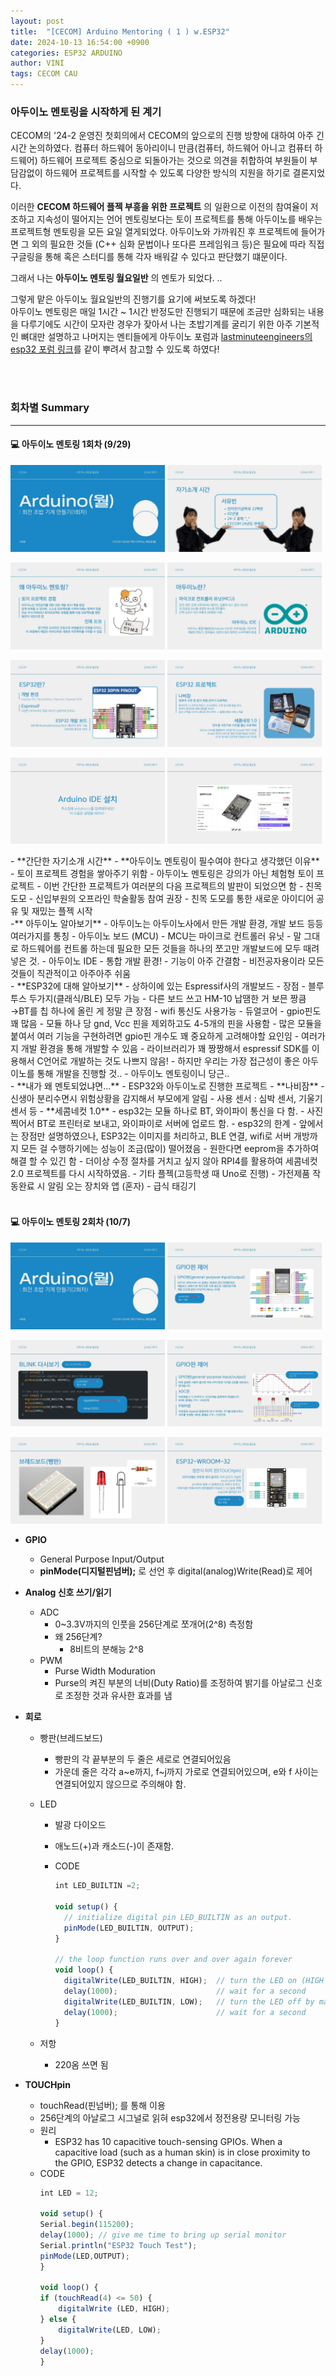 ```yaml
---
layout: post
title:  "[CECOM] Arduino Mentoring ( 1 ) w.ESP32"
date: 2024-10-13 16:54:00 +0900
categories: ESP32 ARDUINO
author: VINI
tags: CECOM CAU
--- 
```


### 아두이노 멘토링을 시작하게 된 계기
CECOM의 '24-2 운영진 첫회의에서 CECOM의 앞으로의 진행 방향에 대하여 아주 긴 시간 논의하였다.
컴퓨터 하드웨어 동아리이니 만큼(컴퓨터, 하드웨어 아니고 컴퓨터 하드웨어) 하드웨어 프로젝트 중심으로 되돌아가는 것으로 의견을 취합하여
부원들이 부담감없이 하드웨어 프로젝트를 시작할 수 있도록 다양한 방식의 지원을 하기로 결론지었다.

이러한 __CECOM 하드웨어 플젝 부흥을 위한 프로젝트__ 의 일환으로 이전의 참여율이 저조하고 지속성이 떨어지는 언어 멘토링보다는
토이 프로젝트를 통해 아두이노를 배우는 프로젝트형 멘토링을 모든 요일 열게되었다. 
아두이노와 가까워진 후 프로젝트에 들어가면 그 외의 필요한 것들 (C++ 심화 문법이나 또다른 프레임워크 등)은
필요에 따라 직접 구글링을 통해 혹은 스터디를 통해 각자 배워갈 수 있다고 판단했기 떄문이다.

그래서 나는 **아두이노 멘토링 월요일반** 의 멘토가 되었다. ..

그렇게 맡은 아두이노 월요일반의 진행기를 요기에 써보도록 하겠다!<br/> 
아두이노 멘토링은 매일 1시간 ~ 1시간 반정도만 진행되기 때문에 조금만 심화되는 내용을 다루기에도 시간이 모자란 경우가 잦아서
나는 초밥기계를 굴리기 위한 아주 기본적인 뼈대만 설명하고 나머지는 멘티들에게 
아두이노 포럼과 [lastminuteengineers의 esp32 포럼 링크]를 같이 뿌려서 참고할 수 있도록 하였다!

<br/> <br/>
### 회차별 Summary
--- 
#### 💻 아두이노 멘토링 1회차 (9/29)
<p>
  <img src="/images/AM/AM1.jpg"  width="49%">
  <img src="/images/AM/AM2.jpg"  width="49%">
</p>
<p>
  <img src="/images/AM/AM3.jpg"  width="49%">
  <img src="/images/AM/AM4.jpg"  width="49%">
</p>
<p>
  <img src="/images/AM/AM5.jpg"  width="49%">
  <img src="/images/AM/AM6.jpg"  width="49%">
</p>
<p>
  <img src="/images/AM/AM7.jpg"  width="49%">
  <img src="/images/AM/AM8.jpg"  width="49%">
</p>
- **간단한 자기소개 시간**
- **아두이노 멘토링이 필수여야 한다고 생각했던 이유**
    - 토이 프로젝트 경험을 쌓아주기 위함
        - 아두이노 멘토링은 강의가 아닌 체험형 토이 프로젝트
        - 이번 간단한 프로젝트가 여러분의 다음 프로젝트의 발판이 되었으면 함
    - 친목 도모
        - 신입부원의 오프라인 학술활동 참여 권장
        - 친목 도모를 통한 새로운 아이디어 공유 및 재밌는 플젝 시작
<br/> 
-** 아두이노 알아보기**
    - 아두이노는 아두이노사에서 만든 개발 환경, 개발 보드 등등 여러가지를 통칭
        - 아두이노 보드 (MCU)
            - MCU는 마이크로 컨트롤러 유닛
            - 말 그대로 하드웨어를 컨트롤 하는데 필요한 모든 것들을 하나의 쪼고만 개발보드에 모두 때려 넣은 것.
        - 아두이노 IDE
            - 통합 개발 환경!
            - 기능이 아주 간결함
            - 비전공자용이라 모든 것들이 직관적이고 아주아주 쉬움
<br/> 
- **ESP32에 대해 알아보기**
    - 상하이에 있는 Espressif사의 개발보드
    - 장점
        - 블루투스 두가지(클래식/BLE) 모두 가능
            - 다른 보드 쓰고 HM-10 납땜한 거 보믄 짱큼 →BT를 칩 하나에 올린 게 정말 큰 장점
        - wifi 통신도 사용가능
        - 듀얼코어
        - gpio핀도 꽤 많음
            - 모듈 하나 당 gnd, Vcc 핀을 제외하고도 4-5개의 핀을 사용함
            - 많은 모듈을 붙여서 여러 기능을 구현하려면 gpio핀 개수도 꽤 중요하게 고려해야할 요인임
        - 여러가지 개발 환경을 통해 개발할 수 있음
            - 라이브러리가 꽤 짱짱해서 espressif SDK를 이용해서 C언어로 개발하는 것도 나쁘지 않음!
            - 하지만 우리는 가장 접근성이 좋은 아두이노를 통해 개발을 진행할 것..
            - 아두이노 멘토링이니 당근..
<br/> 
- **내가 왜 멘토되었냐면…**
    - ESP32와 아두이노로 진행한 프로젝트
        - **나비잠**
            - 신생아 분리수면시 위험상황을 감지해서 부모에게 알림
            - 사용 센서 : 심박 센서, 기울기 센서 등
        - **세콤네컷 1.0**
            - esp32는 모듈 하나로 BT, 와이파이 통신을 다 함.
            - 사진 찍어서 BT로 프린터로 보내고, 와이파이로 서버에 업로드 함.
            - esp32의 한계
                - 앞에서는 장점만 설명하였으나, ESP32는 이미지를 처리하고, BLE 연결, wifi로 서버 개방까지 모든 걸 수행하기에는 성능이 조금(많이) 떨어졌음
                - 원한다면 eeprom을 추가하여 해결 할 수 있긴 함
            -  더이상 수정 절차를 거치고 싶지 않아 RPI4를 활용하여 세콤네컷 2.0 프로젝트를 다시 시작하였음.
    - 기타 플젝(고등학생 때 Uno로 진행)
        - 가전제품 작동완료 시 알림 오는 장치와 앱 (혼자)
        - 급식 태깅기     
<br/> 
<br/> 

#### 💻 아두이노 멘토링 2회차 (10/7)
<p>
  <img src="/images/AM/AM12.jpg"  width="49%">
  <img src="/images/AM/AM13.jpg"  width="49%">
</p>
<p>
  <img src="/images/AM/AM14.jpg"  width="49%">
  <img src="/images/AM/AM15.jpg"  width="49%">
</p>
<p>
  <img src="/images/AM/AM16.jpg"  width="49%">
  <img src="/images/AM/AM17.jpg"  width="49%">
</p>

- **GPIO**
    - General Purpose Input/Output
    - **pinMode(**디지털핀넘버**);** 로 선언 후 digital(analog)Write(Read)로 제어

- **Analog 신호 쓰기/읽기**
    - ADC
        - 0~3.3V까지의 인풋을 256단계로 쪼개어(2^8) 측정함
        - 왜 256단계?
            - 8비트의 분해능 2^8
    - PWM
        - Purse Width Moduration
        - Purse의 켜진 부분의 너비(Duty Ratio)를 조정하여 밝기를 아날로그 신호로 조정한 것과 유사한 효과를 냄

- **회로**
    - 빵판(브레드보드)
        - 빵판의 각 끝부분의 두 줄은 세로로 연결되어있음
        - 가운데 줄은 각각 a~e까지, f~j까지 가로로 연결되어있으며,
        e와 f 사이는 연결되어있지 않으므로 주의해야 함.
    - LED
        - 발광 다이오드
        - 애노드(+)과 캐소드(-)이 존재함.
        - CODE
            
            ```jsx
            int LED_BUILTIN =2;
            
            void setup() {
              // initialize digital pin LED_BUILTIN as an output.
              pinMode(LED_BUILTIN, OUTPUT);
            }
            
            // the loop function runs over and over again forever
            void loop() {
              digitalWrite(LED_BUILTIN, HIGH);  // turn the LED on (HIGH is the voltage level)
              delay(1000);                      // wait for a second
              digitalWrite(LED_BUILTIN, LOW);   // turn the LED off by making the voltage LOW
              delay(1000);                      // wait for a second
            }
            ```
            
    - 저항
        - 220옴 쓰면 됨

- **TOUCHpin**
    - touchRead(핀넘버); 를 통해 이용
    - 256단계의 아날로그 시그널로 읽혀 esp32에서 정전용량 모니터링 가능
    - 원리
        - ESP32 has 10 capacitive touch-sensing GPIOs. When a capacitive load (such as a human skin) is in close proximity to the GPIO, ESP32 detects a change in capacitance.
    - CODE
        ```jsx
        int LED = 12;
        
        void setup() {
        Serial.begin(115200);
        delay(1000); // give me time to bring up serial monitor
        Serial.println("ESP32 Touch Test");
        pinMode(LED,OUTPUT);
        }
        
        void loop() {
        if (touchRead(4) <= 50) {
            digitalWrite (LED, HIGH);
        } else {
            digitalWrite(LED, LOW);
        }
        delay(1000);
        }
        
        ```



[lastminuteengineers의 esp32 포럼 링크]: https://lastminuteengineers.com/electronics/esp32-projects/

